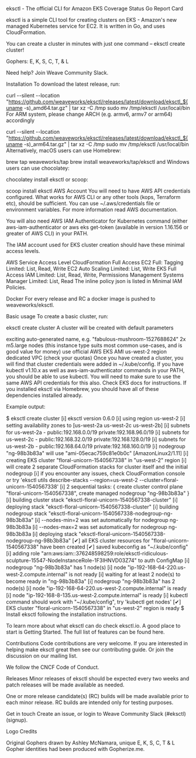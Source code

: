eksctl - The official CLI for Amazon EKS
Coverage Status Go Report Card

eksctl is a simple CLI tool for creating clusters on EKS - Amazon's new managed Kubernetes service for EC2. It is written in Go, and uses CloudFormation.

You can create a cluster in minutes with just one command – eksctl create cluster!

Gophers: E, K, S, C, T, & L

Need help? Join Weave Community Slack.

Installation
To download the latest release, run:

curl --silent --location "https://github.com/weaveworks/eksctl/releases/latest/download/eksctl_$(uname -s)_amd64.tar.gz" | tar xz -C /tmp
sudo mv /tmp/eksctl /usr/local/bin
For ARM system, please change ARCH (e.g. armv6, armv7 or arm64) accordingly

curl --silent --location "https://github.com/weaveworks/eksctl/releases/latest/download/eksctl_$(uname -s)_arm64.tar.gz" | tar xz -C /tmp
sudo mv /tmp/eksctl /usr/local/bin
Alternatively, macOS users can use Homebrew:

brew tap weaveworks/tap
brew install weaveworks/tap/eksctl
and Windows users can use chocolatey:

chocolatey install eksctl
or scoop:

scoop install eksctl
AWS Account
You will need to have AWS API credentials configured. What works for AWS CLI or any other tools (kops, Terraform etc), should be sufficient. You can use ~/.aws/credentials file or environment variables. For more information read AWS documentation.

You will also need AWS IAM Authenticator for Kubernetes command (either aws-iam-authenticator or aws eks get-token (available in version 1.16.156 or greater of AWS CLI) in your PATH.

The IAM account used for EKS cluster creation should have these minimal access levels.

AWS Service	Access Level
CloudFormation	Full Access
EC2	Full: Tagging Limited: List, Read, Write
EC2 Auto Scaling	Limited: List, Write
EKS	Full Access
IAM	Limited: List, Read, Write, Permissions Management
Systems Manager	Limited: List, Read
The inline policy json is listed in Minimal IAM Policies.

Docker
For every release and RC a docker image is pushed to weaveworks/eksctl.

Basic usage
To create a basic cluster, run:

eksctl create cluster
A cluster will be created with default parameters

exciting auto-generated name, e.g. "fabulous-mushroom-1527688624"
2x m5.large nodes (this instance type suits most common use-cases, and is good value for money)
use official AWS EKS AMI
us-west-2 region
dedicated VPC (check your quotas)
Once you have created a cluster, you will find that cluster credentials were added in ~/.kube/config. If you have kubectl v1.10.x as well as aws-iam-authenticator commands in your PATH, you should be able to use kubectl. You will need to make sure to use the same AWS API credentials for this also. Check EKS docs for instructions. If you installed eksctl via Homebrew, you should have all of these dependencies installed already.

Example output:

$ eksctl create cluster
[ℹ]  eksctl version 0.6.0
[ℹ]  using region us-west-2
[ℹ]  setting availability zones to [us-west-2a us-west-2c us-west-2b]
[ℹ]  subnets for us-west-2a - public:192.168.0.0/19 private:192.168.96.0/19
[ℹ]  subnets for us-west-2c - public:192.168.32.0/19 private:192.168.128.0/19
[ℹ]  subnets for us-west-2b - public:192.168.64.0/19 private:192.168.160.0/19
[ℹ]  nodegroup "ng-98b3b83a" will use "ami-05ecac759c81e0b0c" [AmazonLinux2/1.11]
[ℹ]  creating EKS cluster "floral-unicorn-1540567338" in "us-west-2" region
[ℹ]  will create 2 separate CloudFormation stacks for cluster itself and the initial nodegroup
[ℹ]  if you encounter any issues, check CloudFormation console or try 'eksctl utils describe-stacks --region=us-west-2 --cluster=floral-unicorn-1540567338'
[ℹ]  2 sequential tasks: { create cluster control plane "floral-unicorn-1540567338", create managed nodegroup "ng-98b3b83a" }
[ℹ]  building cluster stack "eksctl-floral-unicorn-1540567338-cluster"
[ℹ]  deploying stack "eksctl-floral-unicorn-1540567338-cluster"
[ℹ]  building nodegroup stack "eksctl-floral-unicorn-1540567338-nodegroup-ng-98b3b83a"
[ℹ]  --nodes-min=2 was set automatically for nodegroup ng-98b3b83a
[ℹ]  --nodes-max=2 was set automatically for nodegroup ng-98b3b83a
[ℹ]  deploying stack "eksctl-floral-unicorn-1540567338-nodegroup-ng-98b3b83a"
[✔]  all EKS cluster resources for "floral-unicorn-1540567338" have been created
[✔]  saved kubeconfig as "~/.kube/config"
[ℹ]  adding role "arn:aws:iam::376248598259:role/eksctl-ridiculous-sculpture-15547-NodeInstanceRole-1F3IHNVD03Z74" to auth ConfigMap
[ℹ]  nodegroup "ng-98b3b83a" has 1 node(s)
[ℹ]  node "ip-192-168-64-220.us-west-2.compute.internal" is not ready
[ℹ]  waiting for at least 2 node(s) to become ready in "ng-98b3b83a"
[ℹ]  nodegroup "ng-98b3b83a" has 2 node(s)
[ℹ]  node "ip-192-168-64-220.us-west-2.compute.internal" is ready
[ℹ]  node "ip-192-168-8-135.us-west-2.compute.internal" is ready
[ℹ]  kubectl command should work with "~/.kube/config", try 'kubectl get nodes'
[✔]  EKS cluster "floral-unicorn-1540567338" in "us-west-2" region is ready
$
Install eksctl following the installation instructions.

To learn more about what eksctl can do check eksctl.io. A good place to start is Getting Started. The full list of features can be found here.

Contributions
Code contributions are very welcome. If you are interested in helping make eksctl great then see our contributing guide. Or join the discussion on our mailing list.

We follow the CNCF Code of Conduct.

Releases
Minor releases of eksctl should be expected every two weeks and patch releases will be made available as needed.

One or more release candidate(s) (RC) builds will be made available prior to each minor release. RC builds are intended only for testing purposes.

Get in touch
Create an issue, or login to Weave Community Slack (#eksctl) (signup).

Logo Credits

Original Gophers drawn by Ashley McNamara, unique E, K, S, C, T & L Gopher identities had been produced with Gopherize.me.

